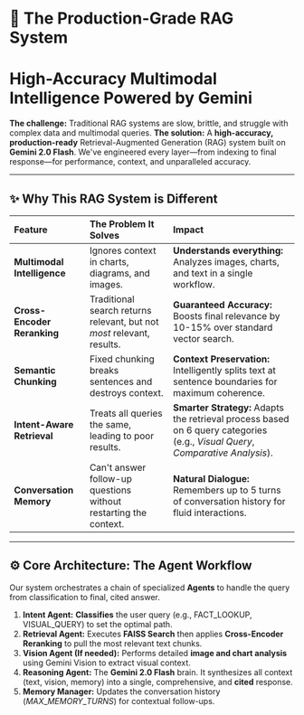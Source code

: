 # 🚀 The Production-Grade RAG System
# High-Accuracy Multimodal Intelligence Powered by Gemini

**The challenge:** Traditional RAG systems are slow, brittle, and struggle with complex data and multimodal queries.
**The solution:** A **high-accuracy, production-ready** Retrieval-Augmented Generation (RAG) system built on **Gemini 2.0 Flash**. We've engineered every layer—from indexing to final response—for performance, context, and unparalleled accuracy.

---

## ✨ Why This RAG System is Different

| Feature | The Problem It Solves | Impact |
| :--- | :--- | :--- |
| **Multimodal Intelligence** | Ignores context in charts, diagrams, and images. | **Understands everything:** Analyzes images, charts, and text in a single workflow. |
| **Cross-Encoder Reranking** | Traditional search returns relevant, but not *most* relevant, results. | **Guaranteed Accuracy:** Boosts final relevance by 10-15% over standard vector search. |
| **Semantic Chunking** | Fixed chunking breaks sentences and destroys context. | **Context Preservation:** Intelligently splits text at sentence boundaries for maximum coherence. |
| **Intent-Aware Retrieval** | Treats all queries the same, leading to poor results. | **Smarter Strategy:** Adapts the retrieval process based on 6 query categories (e.g., *Visual Query*, *Comparative Analysis*). |
| **Conversation Memory** | Can't answer follow-up questions without restarting the context. | **Natural Dialogue:** Remembers up to 5 turns of conversation history for fluid interactions. |

---

## ⚙️ Core Architecture: The Agent Workflow

Our system orchestrates a chain of specialized **Agents** to handle the query from classification to final, cited answer.

1.  **Intent Agent:** **Classifies** the user query (e.g., FACT\_LOOKUP, VISUAL\_QUERY) to set the optimal path.
2.  **Retrieval Agent:** Executes **FAISS Search** then applies **Cross-Encoder Reranking** to pull the most relevant text chunks.
3.  **Vision Agent (If needed):** Performs detailed **image and chart analysis** using Gemini Vision to extract visual context.
4.  **Reasoning Agent:** The **Gemini 2.0 Flash** brain. It synthesizes all context (text, vision, memory) into a single, comprehensive, and **cited** response.
5.  **Memory Manager:** Updates the conversation history ($MAX\_MEMORY\_TURNS$) for contextual follow-ups.
